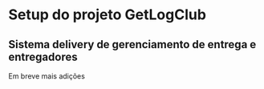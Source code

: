 # Setup do projeto GetLogClub

## Sistema delivery de gerenciamento de entrega e entregadores

Em breve mais adições
